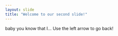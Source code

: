 ```yaml
---
layout: slide
title: "Welcome to our second slide!"
---
```

baby you know that I...
Use the left arrow to go back!
